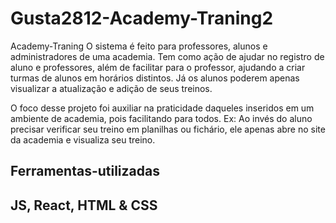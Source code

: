 # Gusta2812-Academy-Traning2
Academy-Traning
O sistema é feito para professores, alunos e administradores de uma academia. Tem como ação de ajudar no registro de aluno e professores, além de facilitar para o professor, ajudando a criar turmas de alunos em horários distintos. Já os alunos poderem apenas visualizar a atualização e adição de seus treinos.

O foco desse projeto foi auxiliar na praticidade daqueles inseridos em um ambiente de academia, pois facilitando para todos. Ex: Ao invés do aluno precisar verificar seu treino em planilhas ou fichário, ele apenas abre no site da academia e visualiza seu treino.

<h2>Ferramentas-utilizadas<h2>
JS, React, HTML & CSS
